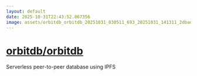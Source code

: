 ```yaml
---
layout: default
date: 2025-10-31T22:43:52.867356
image: assets/orbitdb_orbitdb_20251031_030511_693_20251031_141311_2dbad4--20251031T151338057--cropped.png
---
```


# [orbitdb/orbitdb](https://github.com/orbitdb/orbitdb/)

Serverless peer-to-peer database using IPFS

